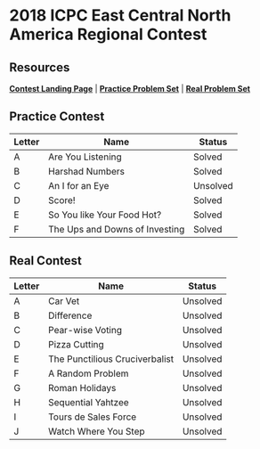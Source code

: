 # 2018 ICPC East Central North America Regional Contest

## Resources

**[Contest Landing Page](http://acm-ecna.ysu.edu/PastResults/2018/home.html)** | **[Practice Problem Set](./prac2018.pdf)** | **[Real Problem Set](./ecna2018.pdf)**

## Practice Contest

| Letter | Name                           | Status   |
|--------|--------------------------------|----------|
| A      | Are You Listening              | Solved   |
| B      | Harshad Numbers                | Solved   |
| C      | An I for an Eye                | Unsolved |
| D      | Score!                         | Solved   |
| E      | So You like Your Food Hot?     | Solved   |
| F      | The Ups and Downs of Investing | Solved   |

## Real Contest

| Letter | Name                           | Status   |
|--------|--------------------------------|----------|
| A      | Car Vet                        | Unsolved |
| B      | Difference                     | Unsolved |
| C      | Pear-wise Voting               | Unsolved |
| D      | Pizza Cutting                  | Unsolved |
| E      | The Punctilious Cruciverbalist | Unsolved |
| F      | A Random Problem               | Unsolved |
| G      | Roman Holidays                 | Unsolved |
| H      | Sequential Yahtzee             | Unsolved |
| I      | Tours de Sales Force           | Unsolved |
| J      | Watch Where You Step           | Unsolved |